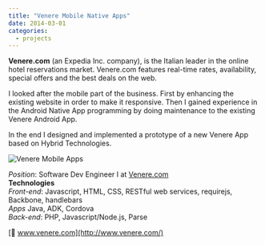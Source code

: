 ```yaml
---
title: "Venere Mobile Native Apps"
date: 2014-03-01
categories:
  - projects
---
```

**Venere.com** (an Expedia Inc. company), is the Italian leader in the online hotel reservations market. Venere.com features real-time rates, availability, special offers and the best deals on the web.

I looked after the mobile part of the business. First by enhancing the existing website in order to make it responsive. Then I gained experience in the Android Native App programming by doing maintenance to the existing Venere Android App.

In the end I designed and implemented a prototype of a new Venere App based on Hybrid Technologies.

![Venere Mobile Apps](../venere-mobile-apps.png)

_Position_: Software Dev Engineer I at [Venere.com](http://www.venere.com/ "Venere.com")  
**Technologies**  
_Front-end_: Javascript, HTML, CSS, RESTful web services, requirejs, Backbone, handlebars  
_Apps_ Java, ADK, Cordova  
_Back-end_: PHP, Javascript/Node.js, Parse

[🔗 www.venere.com](http://www.venere.com/)
